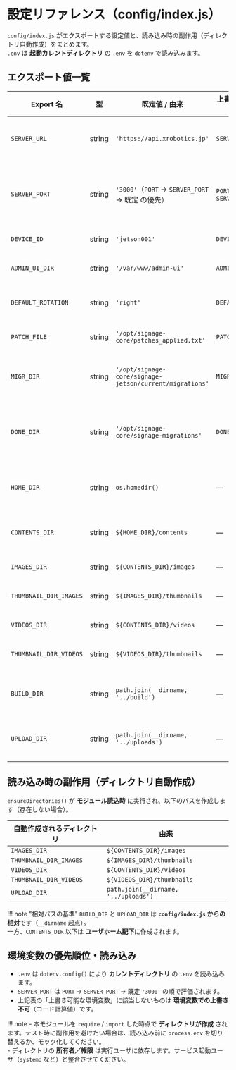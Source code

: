 # 設定リファレンス（config/index.js）

`config/index.js` がエクスポートする設定値と、読み込み時の副作用（ディレクトリ自動作成）をまとめます。  
`.env` は **起動カレントディレクトリ** の `.env` を `dotenv` で読み込みます。

## **エクスポート値一覧**

| Export 名 | 型 | 既定値 / 由来 | 上書き可能な環境変数 | 説明 |
|---|---|---|---|---|
| `SERVER_URL` | string | `'https://api.xrobotics.jp'` | `SERVER_URL` | バックエンド／管理 API のベース URL。 |
| `SERVER_PORT` | string | `'3000'`（`PORT` → `SERVER_PORT` → 既定 の優先） | `PORT`, `SERVER_PORT` | 本 HTTP サーバの待受ポート。`PORT` が優先されます。 |
| `DEVICE_ID` | string | `'jetson001'` | `DEVICE_ID` | 端末一意識別子。 |
| `ADMIN_UI_DIR` | string | `'/var/www/admin-ui'` | `ADMIN_UI_DIR` | 管理 UI の配備ディレクトリ。 |
| `DEFAULT_ROTATION` | string | `'right'` | `DEFAULT_ROTATION` | 既定の画面回転（例：`right`）。 |
| `PATCH_FILE` | string | `'/opt/signage-core/patches_applied.txt'` | `PATCH_FILE` | 適用済みパッチの記録ファイル。 |
| `MIGR_DIR` | string | `'/opt/signage-core/signage-jetson/current/migrations'` | `MIGR_DIR` | マイグレーション *.sh の配置先。 |
| `DONE_DIR` | string | `'/opt/signage-core/signage-migrations'` | `DONE_DIR` | マイグレーション適用済みマーカー（*.done）の配置先。 |
| `HOME_DIR` | string | `os.homedir()` | — | 実行ユーザのホームディレクトリ。 |
| `CONTENTS_DIR` | string | `${HOME_DIR}/contents` | — | コンテンツのベースディレクトリ。 |
| `IMAGES_DIR` | string | `${CONTENTS_DIR}/images` | — | 画像ディレクトリ。 |
| `THUMBNAIL_DIR_IMAGES` | string | `${IMAGES_DIR}/thumbnails` | — | 画像サムネイルの格納先。 |
| `VIDEOS_DIR` | string | `${CONTENTS_DIR}/videos` | — | 動画ディレクトリ。 |
| `THUMBNAIL_DIR_VIDEOS` | string | `${VIDEOS_DIR}/thumbnails` | — | 動画サムネイルの格納先。 |
| `BUILD_DIR` | string | `path.join(__dirname, '../build')` | — | ビルド成果物の配置先（コード相対）。 |
| `UPLOAD_DIR` | string | `path.join(__dirname, '../uploads')` | — | アップロード一時／保存先（コード相対）。 |

## **読み込み時の副作用（ディレクトリ自動作成）**

`ensureDirectories()` が **モジュール読込時** に実行され、以下のパスを作成します（存在しない場合）。

| 自動作成されるディレクトリ | 由来 |
|---|---|
| `IMAGES_DIR` | `${CONTENTS_DIR}/images` |
| `THUMBNAIL_DIR_IMAGES` | `${IMAGES_DIR}/thumbnails` |
| `VIDEOS_DIR` | `${CONTENTS_DIR}/videos` |
| `THUMBNAIL_DIR_VIDEOS` | `${VIDEOS_DIR}/thumbnails` |
| `UPLOAD_DIR` | `path.join(__dirname, '../uploads')` |

!!! note "相対パスの基準"
`BUILD_DIR` と `UPLOAD_DIR` は **`config/index.js` からの相対**です（`__dirname` 起点）。  
一方、`CONTENTS_DIR` 以下は **ユーザホーム配下**に作成されます。

## **環境変数の優先順位・読み込み**

- `.env` は `dotenv.config()` により **カレントディレクトリ** の `.env` を読み込みます。
- `SERVER_PORT` は `PORT` → `SERVER_PORT` → 既定 `'3000'` の順で評価されます。
- 上記表の「上書き可能な環境変数」に該当しないものは **環境変数での上書き不可**（コード計算値）です。

!!! note
    - 本モジュールを `require` / `import` した時点で **ディレクトリが作成** されます。テスト時に副作用を避けたい場合は、読み込み前に `process.env` を切り替えるか、モック化してください。  
    - ディレクトリの **所有者／権限** は実行ユーザに依存します。サービス起動ユーザ（`systemd` など）と整合させてください。
